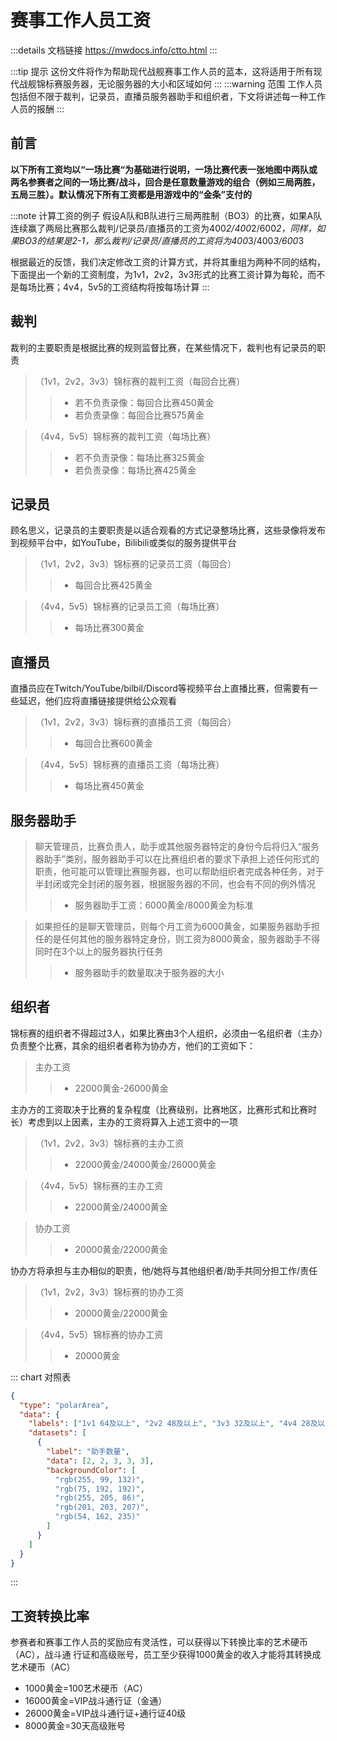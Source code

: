 # 赛事工作人员工资
:::details 文档链接
https://mwdocs.info/ctto.html
:::

:::tip 提示
这份文件将作为帮助现代战舰赛事工作人员的蓝本，这将适用于所有现代战舰锦标赛服务器，无论服务器的大小和区域如何
:::
:::warning 范围
工作人员包括但不限于裁判，记录员，直播员服务器助手和组织者，下文将讲述每一种工作人员的报酬
:::

## 前言
**以下所有工资均以“一场比赛“为基础进行说明，一场比赛代表一张地图中两队或两名参赛者之间的一场比赛/战斗，回合是任意数量游戏的组合（例如三局两胜，五局三胜）。默认情况下所有工资都是用游戏中的“金条”支付的**

:::note 计算工资的例子
假设A队和B队进行三局两胜制（BO3）的比赛，如果A队连续赢了两局比赛那么裁判/记录员/直播员的工资为400*2/400*2/600*2，同样，如果BO3的结果是2-1，那么裁判/记录员/直播员的工资将为400*3/400*3/600*3

根据最近的反馈，我们决定修改工资的计算方式，并将其重组为两种不同的结构，下面提出一个新的工资制度，为1v1，2v2，3v3形式的比赛工资计算为每轮，而不是每场比赛；4v4，5v5的工资结构将按每场计算
:::

## 裁判

裁判的主要职责是根据比赛的规则监督比赛，在某些情况下，裁判也有记录员的职责

>（1v1，2v2，3v3）锦标赛的裁判工资（每回合比赛）
>>- 若不负责录像：每回合比赛450黄金
>>- 若负责录像：每回合比赛575黄金

>（4v4，5v5）锦标赛的裁判工资（每场比赛）
>>- 若不负责录像：每场比赛325黄金
>>- 若负责录像：每场比赛425黄金

## 记录员

顾名思义，记录员的主要职责是以适合观看的方式记录整场比赛，这些录像将发布到视频平台中，如YouTube，Bilibili或类似的服务提供平台

>（1v1，2v2，3v3）锦标赛的记录员工资（每回合）
>>- 每回合比赛425黄金

>（4v4，5v5）锦标赛的记录员工资（每场比赛）
>>- 每场比赛300黄金

## 直播员

直播员应在Twitch/YouTube/bilbil/Discord等视频平台上直播比赛，但需要有一些延迟，他们应将直播链接提供给公众观看

>（1v1，2v2，3v3）锦标赛的直播员工资（每回合）
>>- 每回合比赛600黄金

>（4v4，5v5）锦标赛的直播员工资（每场比赛）
>>- 每场比赛450黄金

## 服务器助手

>聊天管理员，比赛负责人，助手或其他服务器特定的身份今后将归入“服务器助手”类别，服务器助手可以在比赛组织者的要求下承担上述任何形式的职责，他可能可以管理比赛服务器，也可以帮助组织者完成各种任务，对于半封闭或完全封闭的服务器，根据服务器的不同，也会有不同的例外情况
>>- 服务器助手工资：6000黄金/8000黄金为标准

>如果担任的是聊天管理员，则每个月工资为6000黄金，如果服务器助手担任的是任何其他的服务器特定身份，则工资为8000黄金，服务器助手不得同时在3个以上的服务器执行任务
>>- 服务器助手的数量取决于服务器的大小

## 组织者

锦标赛的组织者不得超过3人，如果比赛由3个人组织，必须由一名组织者（主办）负责整个比赛，其余的组织者者称为协办方，他们的工资如下：

>主办工资
>>- 22000黄金-26000黄金

主办方的工资取决于比赛的复杂程度（比赛级别，比赛地区，比赛形式和比赛时长）考虑到以上因素，主办的工资将算入上述工资中的一项

>（1v1，2v2，3v3）锦标赛的主办工资
>>- 22000黄金/24000黄金/26000黄金

>（4v4，5v5）锦标赛的主办工资
>>- 22000黄金/24000黄金

>协办工资
>>- 20000黄金/22000黄金

协办方将承担与主办相似的职责，他/她将与其他组织者/助手共同分担工作/责任

>（1v1，2v2，3v3）锦标赛的协办工资
>>- 20000黄金/22000黄金

>（4v4，5v5）锦标赛的协办工资
>>- 20000黄金

::: chart 对照表

```json
{
  "type": "polarArea",
  "data": {
    "labels": ["1v1 64及以上", "2v2 48及以上", "3v3 32及以上", "4v4 28及以上", "5v5 28及以上"],
    "datasets": [
      {
        "label": "助手数量",
        "data": [2, 2, 3, 3, 3],
        "backgroundColor": [
          "rgb(255, 99, 132)",
          "rgb(75, 192, 192)",
          "rgb(255, 205, 86)",
          "rgb(201, 203, 207)",
          "rgb(54, 162, 235)"
        ]
      }
    ]
  }
}
```

:::

## 工资转换比率
参赛者和赛事工作人员的奖励应有灵活性，可以获得以下转换比率的艺术硬币（AC），战斗通
行证和高级账号，员工至少获得1000黄金的收入才能将其转换成艺术硬币（AC）

- 1000黄金=100艺术硬币（AC）
- 16000黄金=VIP战斗通行证（金通）
- 26000黄金=VIP战斗通行证+通行证40级
- 8000黄金=30天高级账号
